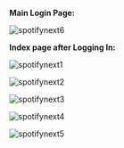 **Main Login Page:**

![spotifynext6](https://user-images.githubusercontent.com/50922572/162802538-f488c972-5593-4076-9515-06944abcf6a5.jpg)

**Index page after Logging In:**

![spotifynext1](https://user-images.githubusercontent.com/50922572/162802455-03c96118-b85b-4e56-9f08-6ffa8986ec1f.jpg)



![spotifynext2](https://user-images.githubusercontent.com/50922572/162802504-cdb9f992-0f3c-4f0e-9586-83beb6c6dc9d.jpg)

![spotifynext3](https://user-images.githubusercontent.com/50922572/162802616-04677a03-8a13-4eba-85bb-bad29a5253ba.jpg)

![spotifynext4](https://user-images.githubusercontent.com/50922572/162802662-f26d775a-5d63-4c9e-afde-56bfbf0ac317.jpg)

![spotifynext5](https://user-images.githubusercontent.com/50922572/162802696-c99e807c-c77d-4a3b-8d91-bbdab737bc73.jpg)
